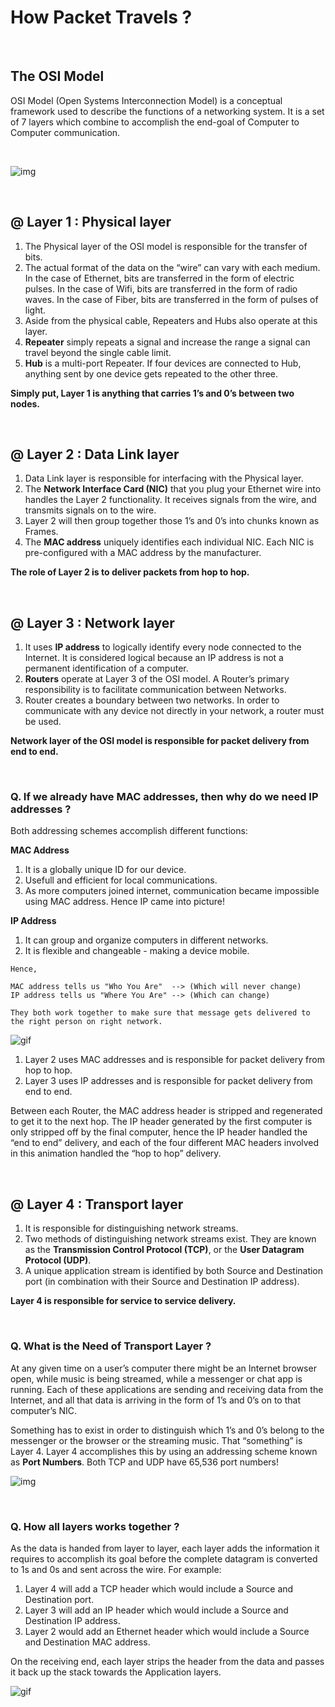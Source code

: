 # How Packet Travels ?

<br>

## The OSI Model
OSI Model (Open Systems Interconnection Model) is a conceptual framework used to describe the functions of a networking system. It is a set of 7 layers which combine to accomplish the end-goal of Computer to Computer communication.

<br>

![img](https://www.practicalnetworking.net/wp-content/uploads/2016/01/packtrav-osi-layers.png)

<br>

## @ Layer 1 : Physical layer
1. The Physical layer of the OSI model is responsible for the transfer of bits. 
2. The actual format of the data on the “wire” can vary with each medium. In the case of Ethernet, bits are transferred in the form of electric pulses. In the case of Wifi, bits are transferred in the form of radio waves. In the case of Fiber, bits are transferred in the form of pulses of light.
3. Aside from the physical cable, Repeaters and Hubs also operate at this layer. 
4. **Repeater** simply repeats a signal and increase the range a signal can travel beyond the single cable limit. 
5. **Hub** is a multi-port Repeater. If four devices are connected to Hub, anything sent by one device gets repeated to the other three.


**Simply put, Layer 1 is anything that carries 1’s and 0’s between two nodes.**

<br>


## @ Layer 2 : Data Link layer
1. Data Link layer is responsible for interfacing with the Physical layer. 
2. The **Network Interface Card (NIC)** that you plug your Ethernet wire into handles the Layer 2 functionality. It receives signals from the wire, and transmits signals on to the wire.
3. Layer 2 will then group together those 1’s and 0’s into chunks known as Frames.
4. The **MAC address** uniquely identifies each individual NIC. Each NIC is pre-configured with a MAC address by the manufacturer.


**The role of Layer 2 is to deliver packets from hop to hop.**

<br>


## @ Layer 3 : Network layer
1. It uses **IP address** to logically identify every node connected to the Internet. It is considered logical because an IP address is not a permanent identification of a computer.
2. **Routers** operate at Layer 3 of the OSI model. A Router’s primary responsibility is to facilitate communication between Networks.
3. Router creates a boundary between two networks. In order to communicate with any device not directly in your network, a router must be used.


**Network layer of the OSI model is responsible for packet delivery from end to end.**

<br>

### Q. If we already have MAC addresses, then why do we need IP addresses ?
Both addressing schemes accomplish different functions:

**MAC Address** 
1. It is a globally unique ID for our device.
2. Usefull and efficient for local communications.
3. As more computers joined internet, communication became impossible using MAC address. Hence IP came into picture!


**IP Address**
1. It can group and organize computers in different networks.
2. It is flexible and changeable - making a device mobile.

```
Hence, 

MAC address tells us "Who You Are"  --> (Which will never change)
IP address tells us "Where You Are" --> (Which can change)

They both work together to make sure that message gets delivered to the right person on right network.
```


![gif](https://www.practicalnetworking.net/wp-content/uploads/2016/01/packtrav-l2-vs-l3.gif)


1. Layer 2 uses MAC addresses and is responsible for packet delivery from hop to hop.
2. Layer 3 uses IP addresses and is responsible for packet delivery from end to end.


Between each Router, the MAC address header is stripped and regenerated to get it to the next hop. The IP header generated by the first computer is only stripped off by the final computer, hence the IP header handled the “end to end” delivery, and each of the four different MAC headers involved in this animation handled the “hop to hop” delivery.

<br>


## @ Layer 4 : Transport layer
1. It is responsible for distinguishing network streams.
2. Two methods of distinguishing network streams exist. They are known as the **Transmission Control Protocol (TCP)**, or the **User Datagram Protocol (UDP)**.
3. A unique application stream is identified by both Source and Destination port (in combination with their Source and Destination IP address).


**Layer 4 is responsible for service to service delivery.**

<br>

### Q. What is the Need of Transport Layer ?
At any given time on a user’s computer there might be an Internet browser open, while music is being streamed, while a messenger or chat app is running. Each of these applications are sending and receiving data from the Internet, and all that data is arriving in the form of 1’s and 0’s on to that computer’s NIC.

Something has to exist in order to distinguish which 1’s and 0’s belong to the messenger or the browser or the streaming music. That “something” is Layer 4. Layer 4 accomplishes this by using an addressing scheme known as **Port Numbers**. Both TCP and UDP have 65,536 port numbers!

![img](https://www.practicalnetworking.net/wp-content/uploads/2016/01/packtrav-layer-4-1024x555.png)

<br>


### Q. How all layers works together ?
As the data is handed from layer to layer, each layer adds the information it requires to accomplish its goal before the complete datagram is converted to 1s and 0s and sent across the wire. For example:
1. Layer 4 will add a TCP header which would include a Source and Destination port.
2. Layer 3 will add an IP header which would include a Source and Destination IP address.
3. Layer 2 would add an Ethernet header which would include a Source and Destination MAC address.

On the receiving end, each layer strips the header from the data and passes it back up the stack towards the Application layers. 

![gif](https://www.practicalnetworking.net/wp-content/uploads/2016/01/packtrav-encap-decap.gif)











